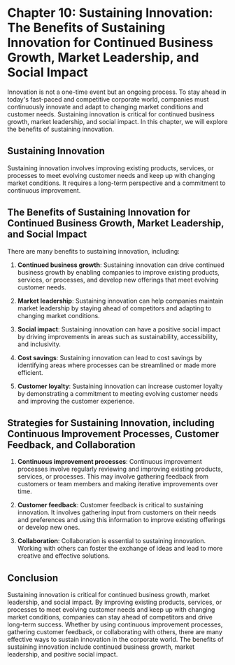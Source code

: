 Chapter 10: Sustaining Innovation: The Benefits of Sustaining Innovation for Continued Business Growth, Market Leadership, and Social Impact
============================================================================================================================================

Innovation is not a one-time event but an ongoing process. To stay ahead in today's fast-paced and competitive corporate world, companies must continuously innovate and adapt to changing market conditions and customer needs. Sustaining innovation is critical for continued business growth, market leadership, and social impact. In this chapter, we will explore the benefits of sustaining innovation.

Sustaining Innovation
---------------------

Sustaining innovation involves improving existing products, services, or processes to meet evolving customer needs and keep up with changing market conditions. It requires a long-term perspective and a commitment to continuous improvement.

The Benefits of Sustaining Innovation for Continued Business Growth, Market Leadership, and Social Impact
---------------------------------------------------------------------------------------------------------

There are many benefits to sustaining innovation, including:

1. **Continued business growth**: Sustaining innovation can drive continued business growth by enabling companies to improve existing products, services, or processes, and develop new offerings that meet evolving customer needs.

2. **Market leadership**: Sustaining innovation can help companies maintain market leadership by staying ahead of competitors and adapting to changing market conditions.

3. **Social impact**: Sustaining innovation can have a positive social impact by driving improvements in areas such as sustainability, accessibility, and inclusivity.

4. **Cost savings**: Sustaining innovation can lead to cost savings by identifying areas where processes can be streamlined or made more efficient.

5. **Customer loyalty**: Sustaining innovation can increase customer loyalty by demonstrating a commitment to meeting evolving customer needs and improving the customer experience.

Strategies for Sustaining Innovation, including Continuous Improvement Processes, Customer Feedback, and Collaboration
----------------------------------------------------------------------------------------------------------------------

1. **Continuous improvement processes**: Continuous improvement processes involve regularly reviewing and improving existing products, services, or processes. This may involve gathering feedback from customers or team members and making iterative improvements over time.

2. **Customer feedback**: Customer feedback is critical to sustaining innovation. It involves gathering input from customers on their needs and preferences and using this information to improve existing offerings or develop new ones.

3. **Collaboration**: Collaboration is essential to sustaining innovation. Working with others can foster the exchange of ideas and lead to more creative and effective solutions.

Conclusion
----------

Sustaining innovation is critical for continued business growth, market leadership, and social impact. By improving existing products, services, or processes to meet evolving customer needs and keep up with changing market conditions, companies can stay ahead of competitors and drive long-term success. Whether by using continuous improvement processes, gathering customer feedback, or collaborating with others, there are many effective ways to sustain innovation in the corporate world. The benefits of sustaining innovation include continued business growth, market leadership, and positive social impact.
